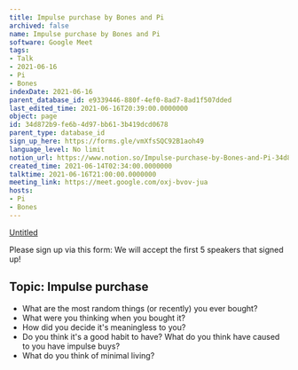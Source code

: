 ```yaml
---
title: Impulse purchase by Bones and Pi
archived: false
name: Impulse purchase by Bones and Pi
software: Google Meet
tags:
- Talk
- 2021-06-16
- Pi
- Bones
indexDate: 2021-06-16
parent_database_id: e9339446-880f-4ef0-8ad7-8ad1f507dded
last_edited_time: 2021-06-16T20:39:00.0000000
object: page
id: 34d872b9-fe6b-4d97-bb61-3b419dcd0678
parent_type: database_id
sign_up_here: https://forms.gle/vmXfsSQC92B1aoh49
language_level: No limit
notion_url: https://www.notion.so/Impulse-purchase-by-Bones-and-Pi-34d872b9fe6b4d97bb613b419dcd0678
created_time: 2021-06-14T02:34:00.0000000
talktime: 2021-06-16T21:00:00.0000000
meeting_link: https://meet.google.com/oxj-bvov-jua
hosts:
- Pi
- Bones
---
```


[Untitled](https://www.notion.so/cd877e06ad7149f69157f2c71bad5cca)   

Please sign up via this form:
We will accept the first  5 speakers  that signed up! 


## Topic: Impulse purchase

   - What are the most random things (or recently) you ever bought?
   - What were you thinking when you bought it?
   - How did you decide it's meaningless to you?
   - Do you think it's a good habit to have? What do you think have caused to you have impulse buys?
   - What do you think of minimal living?




